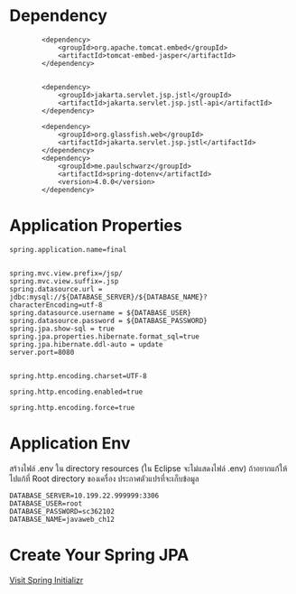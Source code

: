 <h1>Dependency</h1>

```
        <dependency>
            <groupId>org.apache.tomcat.embed</groupId>
            <artifactId>tomcat-embed-jasper</artifactId>
        </dependency>


        <dependency>
            <groupId>jakarta.servlet.jsp.jstl</groupId>
            <artifactId>jakarta.servlet.jsp.jstl-api</artifactId>
        </dependency>

        <dependency>
            <groupId>org.glassfish.web</groupId>
            <artifactId>jakarta.servlet.jsp.jstl</artifactId>
        </dependency>
        <dependency>
            <groupId>me.paulschwarz</groupId>
            <artifactId>spring-dotenv</artifactId>
            <version>4.0.0</version>
        </dependency>
```
<h1>Application Properties</h1>

```
spring.application.name=final


spring.mvc.view.prefix=/jsp/
spring.mvc.view.suffix=.jsp
spring.datasource.url = jdbc:mysql://${DATABASE_SERVER}/${DATABASE_NAME}?characterEncoding=utf-8
spring.datasource.username = ${DATABASE_USER}
spring.datasource.password = ${DATABASE_PASSWORD}
spring.jpa.show-sql = true
spring.jpa.properties.hibernate.format_sql=true
spring.jpa.hibernate.ddl-auto = update
server.port=8080


spring.http.encoding.charset=UTF-8

spring.http.encoding.enabled=true

spring.http.encoding.force=true
```
<h1>Application Env</h1>
สร้างไฟล์ .env ใน directory resources (ใน Eclipse จะไม่แสดงไฟล์ .env)
ถ้าอยากแก้ให้ไปแก้ที่ Root directory ของเครื่อง
ประกาศตัวแปรที่จะเก็บข้อมูล

```
DATABASE_SERVER=10.199.22.999999:3306
DATABASE_USER=root
DATABASE_PASSWORD=sc362102
DATABASE_NAME=javaweb_ch12
```

<h1>Create Your Spring JPA </h1>

[Visit Spring Initializr](https://start.spring.io)


